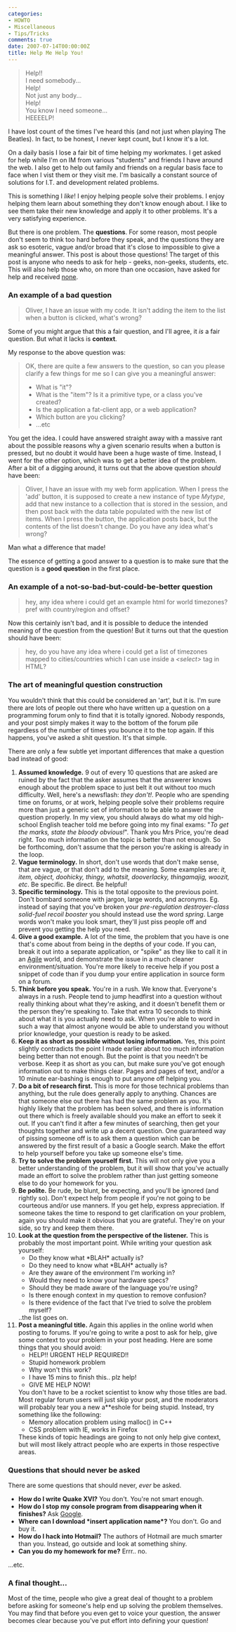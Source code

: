 ```yaml
---
categories:
- HOWTO
- Miscellaneous
- Tips/Tricks
comments: true
date: 2007-07-14T00:00:00Z
title: Help Me Help You!
---
```


<blockquote><p>Help!!<br />I need somebody...<br />Help!<br />Not just any body...<br />Help!<br />You know I need someone...<br />HEEEELP!</p></blockquote>
I have lost count of the times I've heard this (and not just when playing The Beatles). In fact, to be honest, I never kept count, but I know it's a lot.

On a daily basis I lose a fair bit of time helping my workmates. I get asked for help while I'm on IM from various "students" and friends I have around the web. I also get to help out family and friends on a regular basis face to face when I vist them or they visit me. I'm basically a constant source of solutions for I.T. and development related problems.

This is something I <em>like</em>! I enjoy helping people solve their problems. I enjoy helping them learn about something they don't know enough about. I like to see them take their new knowledge and apply it to other problems. It's a very satisfying experience.

<!--more-->

But there is one problem. The <strong>questions</strong>. For some reason, most people don't seem to think too hard before they speak, and the questions they are ask so esoteric, vague and/or broad that it's close to impossible to give a meaningful answer. This post is about those questions! The target of this post is anyone who needs to ask for help - geeks, non-geeks, students, etc. This will also help those who, on more than one occasion, have asked for help and received <u>none</u>.

<h3>An example of a bad question</h3>
<blockquote><p>Oliver, I have an issue with my code. It isn't adding the item to the list when a button is clicked, what's wrong?</p></blockquote>
Some of you might argue that this a fair question, and I'll agree, it <em>is</em> a fair question. But what it lacks is <strong>context</strong>.

My response to the above question was:<blockquote><p>OK, there are quite a few answers to the question, so can you please clarify a few things for me so I can give you a meaningful answer:<ul><li>What is "it"?</li><li>What is the "item"? Is it a primitive type, or a class you've created?</li><li>Is the application a fat-client app, or a web application?</li><li>Which button are you clicking?</li><li>...etc</li></ul></p></blockquote>
You get the idea. I could have answered straight away with a massive rant about the possible reasons why a given scenario results when a button is pressed, but no doubt it would have been a huge waste of time. Instead, I went for the other option, which was to get a better idea of the problem. After a bit of a digging around, it turns out that the above question <em>should</em> have been:<blockquote><p>Oliver, I have an issue with my web form application. When I press the 'add' button, it is supposed to create a new instance of type <em>Mytype</em>, add that new instance to a collection that is stored in the session, and then post back with the data table populated with the new list of items. When I press the button, the application posts back, but the contents of the list doesn't change. Do you have any idea what's wrong?</p></blockquote>
Man what a difference that made!

The essence of getting a good answer to a question is to make sure that the question is a <strong>good question</strong> in the first place.

<h3>An example of a not-so-bad-but-could-be-better question</h3>
<blockquote><p>hey, any idea where i could get an example html for world timezones? pref with country/region and offset?</p></blockquote>
Now this certainly isn't bad, and it is possible to deduce the intended meaning of the question from the question! But it turns out that the question should have been:<blockquote><p>hey, do you have any idea where i could get a list of timezones mapped to cities/countries which I can use inside a <em>&lt;select&gt;</em> tag in HTML?</p></blockquote>

<h3>The art of meaningful question construction</h3>
You wouldn't think that this could be considered an 'art', but it is. I'm sure there are lots of people out there who have written up a question on a programming forum only to find that it is totally ignored. Nobody responds, and your post simply makes it way to the bottom of the forum pile regardless of the number of times you bounce it to the top again. If this happens, you've asked a shit question. It's that simple.

There are only a few subtle yet important differences that make a question bad instead of good:
<ol>
<li><strong>Assumed knowledge.</strong> 9 out of every 10 questions that are asked are ruined by the fact that the asker assumes that the answerer knows enough about the problem space to just belt it out without too much difficulty. Well, here's a newsflash: <em>they don't!</em>. People who are spending time on forums, or at work, helping people solve their problems require more than just a generic set of information to be able to answer the question properly. In my view, you should always do what my old high-school English teacher told me before going into my final exams: "<em>To get the marks, state the bloody obvious!</em>". Thank you Mrs Price, you're dead right. Too much information on the topic is better than not enough. So be forthcoming, don't assume that the person you're asking is already in the loop.</li>
<li><strong>Vague terminology.</strong> In short, don't use words that don't make sense, that are vague, or that don't add to the meaning. Some examples are: <em>it, item, object, doohicky, thingy, whatsit, dooverlacky, thingamajig, woozit, etc</em>. Be specific. Be direct. Be helpful!</li>
<li><strong>Specific terminology.</strong> This is the total opposite to the previous point. Don't bombard someone with jargon, large words, and acronyms. Eg. instead of saying that you've broken your <em>pre-regulation destroyer-class solid-fuel recoil booster</em> you should instead use the word <em>spring</em>. Large words won't make you look smart, they'll just piss people off and prevent you getting the help you need.</li>
<li><strong>Give a good example.</strong> A lot of the time, the problem that you have is one that's come about from being in the depths of your code. If you can, break it out into a separate application, or "spike" as they like to call it in an <a href="http://en.wikipedia.org/wiki/Agile_software_development" title"Agile Software Development">Agile</a> world, and demonstrate the issue in a much cleaner environment/situation. You're more likely to receive help if you post a snippet of code than if you dump your entire application in source form on a forum.</li>
<li><strong>Think before you speak.</strong> You're in a rush. We know that. Everyone's always in a rush. People tend to jump headfirst into a question without really thinking about what they're asking, and it doesn't benefit them or the person they're speaking to. Take that extra 10 seconds to think about what it is you actually need to ask. When you're able to word in such a way that almost anyone would be able to understand you without prior knowledge, your question is ready to be asked.</li>
<li><strong>Keep it as short as possible without losing information.</strong> Yes, this point slightly contradicts the point I made earlier about too much information being better than not enough. But the point is that you needn't be verbose. Keep it as short as you can, but make sure you've got enough information out to make things clear. Pages and pages of text, and/or a 10 minute ear-bashing is enough to put anyone off helping you.</li>
<li><strong>Do a bit of research first.</strong> This is more for those technical problems than anything, but the rule does generally apply to anything. Chances are that someone else out there has had the same problem as you. It's highly likely that the problem has been solved, and there is information out there which is freely available should you make an effort to seek it out. If you can't find it after a few minutes of searching, then get your thoughts together and write up a decent question. One guaranteed way of pissing someone off is to ask them a question which can be answered by the first result of a basic a Google search. Make the effort to help yourself before you take up someone else's time.</li>
<li><strong>Try to solve the problem yourself first.</strong> This will not only give you a better understanding of the problem, but it will show that you've actually made an effort to solve the problem rather than just getting someone else to do your homework for you.</li>
<li><strong>Be polite.</strong> Be rude, be blunt, be expecting, and you'll be ignored (and rightly so). Don't expect help from people if you're not going to be courteous and/or use manners. If you get help, express appreciation. If someone takes the time to respond to get clarification on your problem, again you should make it obvious that you are grateful. They're on your side, so try and keep them there.</li>
<li><strong>Look at the question from the perspective of the listener.</strong> This is probably the most important point. While writing your question ask yourself:<ul><li>Do they know what *BLAH* actually is?</li><li>Do they need to know what *BLAH* actually is?</li><li>Are they aware of the environment I'm working in?</li><li>Would they need to know your hardware specs?</li><li>Should they be made aware of the language you're using?</li><li>Is there enough context in my question to remove confusion?</li><li>Is there evidence of the fact that I've tried to solve the problem myself?</li></ul>..the list goes on.</li>
<li><strong>Post a meaningful title.</strong> Again this applies in the online world when posting to forums. If you're going to write a post to ask for help, give some context to your problem in your post heading. Here are some things that you should avoid:<ul><li>HELP!! URGENT HELP REQUIRED!!</li><li>Stupid homework problem</li><li>Why won't this work?</li><li>I have 15 mins to finish this.. plz help!</li><li>GIVE ME HELP NOW!</li></ul>You don't have to be a rocket scientist to know why those titles are bad. Most regular forum users will just skip your post, and the moderators will probably tear you a new a**eshole for being stupid. Instead, try something like the following:<ul><li>Memory allocation problem using malloc() in C++</li><li>CSS problem with IE, works in Firefox</li></ul> These kinds of topic headings are going to not only help give context, but will most likely attract people who are experts in those respective areas.</li>
</ol>

<h3>Questions that should never be asked</h3>
There are some questions that should never, <em>ever</em> be asked.
<ul><li><strong>How do I write Quake XVI?</strong> You don't. You're not smart enough.</li><li><strong>How do I stop my console program from disappearing when it finishes?</strong> Ask <a href="http://www.google.com.au/search?q=C%2B%2B+pause" title="C++ pause">Google</a>.</li><li><strong>Where can I download *insert application name*?</strong> You don't. Go and buy it.</li><li><strong>How do I hack into Hotmail?</strong> The authors of Hotmail are much smarter than you. Instead, go outside and look at something shiny.</li><li><strong>Can you do my homework for me?</strong> Errr.. no.</li></ul>...etc.

<h3>A final thought...</h3>
Most of the time, people who give a great deal of thought to a problem before asking for someone's help end up solving the problem themselves. You may find that before you even get to voice your question, the answer becomes clear because you've put effort into defining your question!
